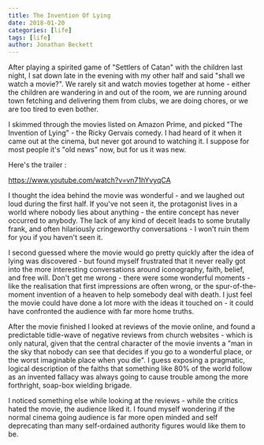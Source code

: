 ```yaml
---
title: The Invention Of Lying
date: 2018-01-20
categories: [life]
tags: [life]
author: Jonathan Beckett
---
```


After playing a spirited game of "Settlers of Catan" with the children last night, I sat down late in the evening with my other half and said "shall we watch a movie?". We rarely sit and watch movies together at home - either the children are wandering in and out of the room, we are running around town fetching and delivering them from clubs, we are doing chores, or we are too tired to even bother.

I skimmed through the movies listed on Amazon Prime, and picked "The Invention of Lying" - the Ricky Gervais comedy. I had heard of it when it came out at the cinema, but never got around to watching it. I suppose for most people it's "old news" now, but for us it was new.

Here's the trailer :

https://www.youtube.com/watch?v=vn71hYvyqCA

I thought the idea behind the movie was wonderful - and we laughed out loud during the first half. If you've not seen it, the protagonist lives in a world where nobody lies about anything - the entire concept has never occurred to anybody. The lack of any kind of deceit leads to some brutally frank, and often hilariously cringeworthy conversations - I won't ruin them for you if you haven't seen it.

I second guessed where the movie would go pretty quickly after the idea of lying was discovered - but found myself frustrated that it never really got into the more interesting conversations around iconography, faith, belief, and free will. Don't get me wrong - there were some wonderful moments - like the realisation that first impressions are often wrong, or the spur-of-the-moment invention of a heaven to help somebody deal with death. I just feel the movie could have done a lot more with the ideas it touched on - it could have confronted the audience with far more home truths.

After the movie finished I looked at reviews of the movie online, and found a predictable tidle-wave of negative reviews from church websites - which is only natural, given that the central character of the movie invents a "man in the sky that nobody can see that decides if you go to a wonderful place, or the worst imaginable place when you die". I guess exposing a pragmatic, logical description of the faiths that something like 80% of the world follow as an invented fallacy was always going to cause trouble among the more forthright, soap-box wielding brigade.

I noticed something else while looking at the reviews - while the critics hated the movie, the audience liked it. I found myself wondering if the normal cinema going audience is far more open minded and self deprecating than many self-ordained authority figures would like them to be.